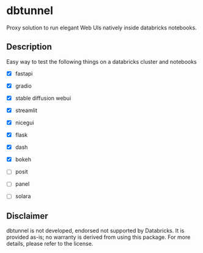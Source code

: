 # dbtunnel 

Proxy solution to run elegant Web UIs natively inside databricks notebooks.

## Description

Easy way to test the following things on a databricks cluster and notebooks

* [x] fastapi
* [x] gradio
* [x] stable diffusion webui
* [x] streamlit
* [x] nicegui
* [x] flask
* [x] dash
* [x] bokeh
* [ ] posit
* [ ] panel
* [ ] solara


## Disclaimer
dbtunnel is not developed, endorsed not supported by Databricks. It is provided as-is; no warranty is derived from using this package. For more details, please refer to the license.
